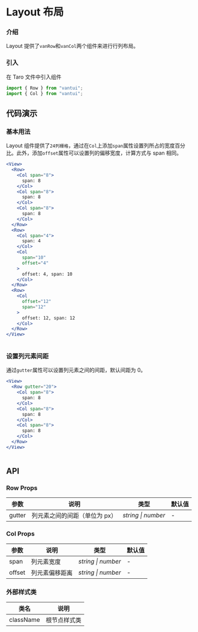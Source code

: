 # Layout 布局

### 介绍

Layout 提供了`vanRow`和`vanCol`两个组件来进行行列布局。

### 引入

在 Taro 文件中引入组件

```js
import { Row } from "vantui";
import { Col } from "vantui"; 
```

## 代码演示

### 基本用法

Layout 组件提供了`24列栅格`，通过在`Col`上添加`span`属性设置列所占的宽度百分比。此外，添加`offset`属性可以设置列的偏移宽度，计算方式与 span 相同。

```jsx
<View>
  <Row>
    <Col span="8">
      span: 8
    </Col>
    <Col span="8">
      span: 8
    </Col>
    <Col span="8">
      span: 8
    </Col>
  </Row>
  <Row>
    <Col span="4">
      span: 4
    </Col>
    <Col
      span="10"
      offset="4"
    >
      offset: 4, span: 10
    </Col>
  </Row>
  <Row>
    <Col
      offset="12"
      span="12"
    >
      offset: 12, span: 12
    </Col>
  </Row>
</View>
 
```

### 设置列元素间距

通过`gutter`属性可以设置列元素之间的间距，默认间距为 0。

```jsx
<View>
  <Row gutter="20">
    <Col span="8">
      span: 8
    </Col>
    <Col span="8">
      span: 8
    </Col>
    <Col span="8">
      span: 8
    </Col>
  </Row>
</View>
 
```

## API

### Row Props

| 参数   | 说明                          | 类型               | 默认值 |
| ------ | ----------------------------- | ------------------ | ------ |
| gutter | 列元素之间的间距（单位为 px） | _string \| number_ | -      |

### Col Props

| 参数   | 说明           | 类型               | 默认值 |
| ------ | -------------- | ------------------ | ------ |
| span   | 列元素宽度     | _string \| number_ | -      |
| offset | 列元素偏移距离 | _string \| number_ | -      |

### 外部样式类

| 类名         | 说明         |
| ------------ | ------------ |
| className | 根节点样式类 |
